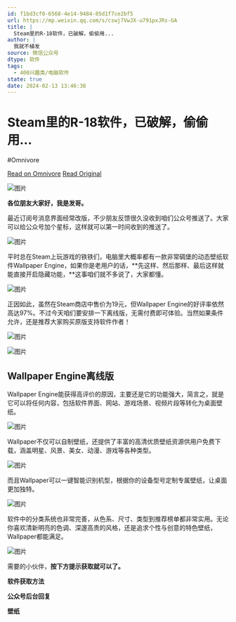 ```yaml
---
id: f1bd3cf0-6568-4e14-9484-05d1f7ce2bf5
url: https://mp.weixin.qq.com/s/cswj7VwJX-u791pxJRs-GA
title: |
  Steam里的R-18软件，已破解，偷偷用...
author: |
  我就不植发
source: 微信公众号
dtype: 软件
tags:
  - 400兴趣类/电脑软件
state: true
date: 2024-02-13 13:46:38
---
```



# Steam里的R-18软件，已破解，偷偷用...
#Omnivore

[Read on Omnivore](https://omnivore.app/me/https-mp-weixin-qq-com-s-cswj-7-vw-jx-u-791-px-j-rs-ga-18da100aa62)
[Read Original](https://mp.weixin.qq.com/s/cswj7VwJX-u791pxJRs-GA)

![图片](https://proxy-prod.omnivore-image-cache.app/0x0,ssMN9FHOR1YsDT2cJWOYXLSeOKxP1-q2SAd1dZ357HmM/https://mmbiz.qpic.cn/mmbiz_png/DN8aEEoRmA9m1JUo9STBnhYk7RtTjl7yJGhmxCEM29GvfUouId88OicMXK1zr6MFNZKBW5GU2sOFXy6o1olRuQA/640?wx_fmt=png)

**各位朋友大家好，我是发哥。**

最近订阅号消息界面经常改版，不少朋友反馈很久没收到咱们公众号推送了。大家可以给公众号加个星标，这样就可以第一时间收到的推送了。

![图片](https://proxy-prod.omnivore-image-cache.app/0x0,sHzsxYSExH0uMfwHVPFMYrTKdmh3DM3fRxejzXxSXUJM/https://mmbiz.qpic.cn/mmbiz_png/DN8aEEoRmAibVJlFqrRtoibw2gzWHwSnA6QNIb0LXCoWwVMeHqnvmYiabWjicpjJDBRUCy8egWNLGrEJJiaJ82fU8nA/640?wx_fmt=png)

平时总在Steam上玩游戏的铁铁们，电脑里大概率都有一款非常碉堡的动态壁纸软件Wallpaper Engine，如果你是老用户的话，**先这样、然后那样、最后这样就能直接开启隐藏功能，**这事咱们就不多说了，大家都懂。

![图片](https://proxy-prod.omnivore-image-cache.app/0x0,sTmUJGuTl3Untyhj7xp1tMs586Iq4VOXsDdnyTjXTIn0/https://mmbiz.qpic.cn/mmbiz_png/DN8aEEoRmA8KtVJg2EISVMr4koWgSkZ107icCZw3KsVgMHRxJd3FdLRibyrgww2y0RbRFGazmnFdqYO9dcF3aufg/640?wx_fmt=png&from=appmsg)

正因如此，虽然在Steam商店中售价为19元，但Wallpaper Engine的好评率依然高达97%。不过今天咱们要安排一下离线版，无需付费即可体验。当然如果条件允许，还是推荐大家购买原版支持软件作者！

![图片](https://proxy-prod.omnivore-image-cache.app/0x0,sISE0XyfNrVASbr6VeVHoJjPuSFv7f99giCnDdeuCWO0/https://mmbiz.qpic.cn/mmbiz_png/ibGmoAic8QYJXLuuu2bmxWJ8UJu6rB23ls8Grc4RGKHJZs0jf0ouibg621uiaRRicXm49eYojJ4dn0icOGAFQ6y18YdQ/640?wx_fmt=png&from=appmsg)

![图片](https://proxy-prod.omnivore-image-cache.app/0x0,scBoDg1tC94uJ107i1-DPLuXpwvQE-tyBNSciN3C9gQY/https://mmbiz.qpic.cn/mmbiz_png/DN8aEEoRmA8AUY1kSdXy8l6w71vS1RNZ1tQx5lrecUORcO0jDbgZSn8kianicRZkdKvpxGf8CCTB7Osicqe6524WQ/640?wx_fmt=png)

## **Wallpaper Engine离线版**

Wallpaper Engine能获得高评价的原因，主要还是它的功能强大，简言之，就是它可以将任何内容，包括软件界面、网站、游戏场景、视频片段等转化为桌面壁纸。

![图片](https://proxy-prod.omnivore-image-cache.app/0x0,sTSoD-psnt1nI0mJ3UREjEcoVI5ODkObIP_N1CNLH5mU/https://mmbiz.qpic.cn/mmbiz_png/DN8aEEoRmA8KtVJg2EISVMr4koWgSkZ1g8vbByJqJv1UtqZiadA0dadQTro2tOI3DMGNfROtzGkkTqurrGRDQtA/640?wx_fmt=png&from=appmsg)

Wallpaper不仅可以自制壁纸，还提供了丰富的高清优质壁纸资源供用户免费下载，涵盖明星、风景、美女、动漫、游戏等各种类型。

![图片](https://proxy-prod.omnivore-image-cache.app/0x0,sTykg4eoD85Ru8iPZ9L71_NgCGfmEEMb2WlwVOSCVzQ0/https://mmbiz.qpic.cn/mmbiz_png/DN8aEEoRmA8KtVJg2EISVMr4koWgSkZ1bAW9BzJs32ibWImpRqUjo482ZJF5e44ybScgF6zf1qIChXGRwfPlQOQ/640?wx_fmt=png&from=appmsg)

而且Wallpaper可以一键智能识别机型，根据你的设备型号定制专属壁纸，让桌面更加独特。  

![图片](https://proxy-prod.omnivore-image-cache.app/0x0,shpUpZNcxs-yggZGm2_Fdg53VjDRzd_EHwTE-ZIP7SuU/https://mmbiz.qpic.cn/mmbiz_png/DN8aEEoRmA8KtVJg2EISVMr4koWgSkZ1qkKt13Ty3KichYzPeo3rWdrLll8IsuhfkFfp5kXUuw769qB1Vh1OlFQ/640?wx_fmt=png&from=appmsg)

软件中的分类系统也非常完善，从色系、尺寸、类型到推荐榜单都非常实用。无论你喜欢清新明亮的色调、深邃高贵的风格，还是追求个性与创意的特色壁纸，Wallpaper都能满足。

![图片](https://proxy-prod.omnivore-image-cache.app/0x0,snnGHrkXB0gmbRlDnEx8todC9PlGPWbxQRKngmitttbY/https://mmbiz.qpic.cn/mmbiz_png/DN8aEEoRmA8KtVJg2EISVMr4koWgSkZ1Bic6Tce5Y80ocX3jovZFNFwGibu2R8Tclk6QahFeDjs93zxcGOkBon1A/640?wx_fmt=png&from=appmsg)

需要的小伙伴，**按下方提示获取就可以了。**

**软件获取方法**

**公众号后台回复**

**壁纸**



